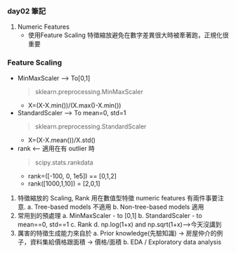 ### day02 筆記

1. Numeric Features
    - 使用Feature Scaling 特徵縮放避免在數字差異很大時被牽著跑，正規化很重要

###  Feature Scaling
- MinMaxScaler --> To[0,1]
    > sklearn.preprocessing.MinMaxScaler
    - X=(X-X.min())/(X.max()-X.min())
- StandardScaler --> To mean=0, std=1
    > sklearn.preprocessing.StandardScaler
    - X=(X-X.mean())/X.std()
- rank <-- 適用在有 outlier 時
    > scipy.stats.rankdata
    - rank=([-100, 0, 1e5]) == [0,1,2]
    - rank([1000,1,10]) = [2,0,1]


1. 特徵縮放的 Scaling, Rank 用在數值型特徵 numeric features 有兩件事要注意.
    a. Tree-based models 不適用
    b. Non-tree-based models 適用
2. 常用到的預處理
    a. MinMaxScaler - to [0,1]
    b. StandardScaler - to mean==0, std==1
    c. Rank
   d. np.log(1+x) and np.sqrt(1+x)-->今天沒講到
3. 厲害的特徵生成能力來自於
   a. Prior knowledge(先驗知識) -> 房屋仲介的例子，資料集給價格跟面積 -> 價格/面積
   b. EDA / Exploratory data analysis